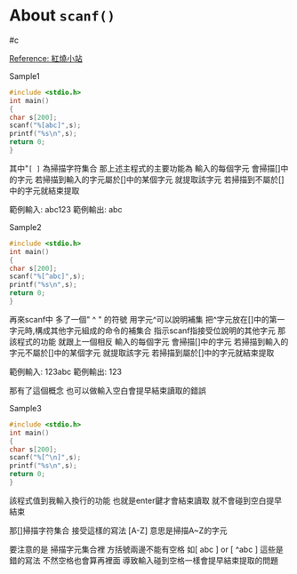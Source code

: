 # About `scanf()`

#c 

[Reference: 紅燒小站](https://sites.google.com/site/9braised/fan-si/c1)



Sample1

```C
#include <stdio.h>
int main()
{
char s[200];
scanf("%[abc]",s);
printf("%s\n",s);
return 0;
}
```

其中"`[ ]` 為掃描字符集合
那上述主程式的主要功能為
輸入的每個字元 會掃描[]中的字元
若掃描到輸入的字元屬於[]中的某個字元 就提取該字元
若掃描到不屬於[]中的字元就結束提取

範例輸入: abc123
範例輸出: abc



Sample2

```C
#include <stdio.h>
int main()
{
char s[200];
scanf("%[^abc]",s);
printf("%s\n",s);
return 0;
}
```

再來scanf中 多了一個" ^ " 的符號
用字元^可以說明補集 把^字元放在[]中的第一字元時,構成其他字元組成的命令的補集合 指示scanf指接受位說明的其他字元
那該程式的功能 就跟上一個相反
輸入的每個字元 會掃描[]中的字元
若掃描到輸入的字元不屬於[]中的某個字元 就提取該字元
若掃描到屬於[]中的字元就結束提取

範例輸入: 123abc
範例輸出: 123

那有了這個概念
也可以做輸入空白會提早結束讀取的錯誤



Sample3

```C
#include <stdio.h>
int main()
{
char s[200];
scanf("%[^\n]",s);
printf("%s\n",s);
return 0;
}
```

該程式值到我輸入換行的功能 也就是enter鍵才會結束讀取
就不會碰到空白提早結束

那[]掃描字符集合 接受這樣的寫法 [A-Z]
意思是掃描A~Z的字元

要注意的是 掃描字元集合裡 方括號兩邊不能有空格 如[ abc ] or [ ^abc ] 這些是錯的寫法 不然空格也會算再裡面 導致輸入碰到空格一樣會提早結束提取的問題